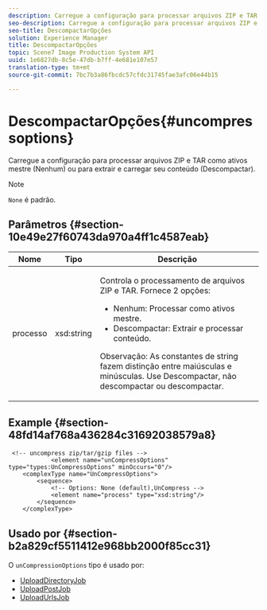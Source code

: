 ```yaml
---
description: Carregue a configuração para processar arquivos ZIP e TAR como ativos mestre (Nenhum) ou para extrair e carregar seu conteúdo (Descompactar).
seo-description: Carregue a configuração para processar arquivos ZIP e TAR como ativos mestre (Nenhum) ou para extrair e carregar seu conteúdo (Descompactar).
seo-title: DescompactarOpções
solution: Experience Manager
title: DescompactarOpções
topic: Scene7 Image Production System API
uuid: 1e6827db-8c5e-47db-b7ff-4e681e107e57
translation-type: tm+mt
source-git-commit: 7bc7b3a86fbcdc57cfdc31745fae3afc06e44b15

---
```



# DescompactarOpções{#uncompressoptions}

Carregue a configuração para processar arquivos ZIP e TAR como ativos mestre (Nenhum) ou para extrair e carregar seu conteúdo (Descompactar).

>[!NOTE]
>
>`None` é padrão.

## Parâmetros {#section-10e49e27f60743da970a4ff1c4587eab}

<table id="table_89C2F7CDB24848459E47F1F7F58D91BA"> 
 <thead> 
  <tr> 
   <th colname="col1" class="entry"> Nome </th> 
   <th colname="col2" class="entry"> Tipo </th> 
   <th colname="col3" class="entry"> Descrição </th> 
  </tr> 
 </thead>
 <tbody> 
  <tr> 
   <td colname="col1"> <span class="codeph"> <span class="varname"> processo</span></span> </td> 
   <td colname="col2"> <span class="codeph"> xsd:string</span> </td> 
   <td colname="col3"> <p>Controla o processamento de arquivos ZIP e TAR. Fornece 2 opções: 
     <ul id="ul_F34E2F3B9B74450CA7E76BD9FD7137C2">
      <li id="li_E982468ED814446593B0C0A3F3D729FB"><span class="codeph"> Nenhum:</span> Processar como ativos mestre. </li>
      <li id="li_4A45DA99592B4EF7A1FE0A946A835104"><span class="codeph"> Descompactar:</span> Extrair e processar conteúdo. </li>
     </ul><p>Observação: As constantes de string fazem distinção entre maiúsculas e minúsculas. Use <span class="codeph"> Descompactar</span>, não <span class="codeph"> descompactar</span> ou <span class="codeph"> descompactar</span>. </p></p> </td> 
  </tr> 
 </tbody> 
</table>

## Example {#section-48fd14af768a436284c31692038579a8}

```
 <!-- uncompress zip/tar/gzip files -->
            <element name="unCompressOptions" type="types:UnCompressOptions" minOccurs="0"/>
    <complexType name="UnCompressOptions">
        <sequence>
            <!-- Options: None (default),UnCompress -->
            <element name="process" type="xsd:string"/>
        </sequence>
    </complexType>
```

## Usado por {#section-b2a829cf5511412e968bb2000f85cc31}

O `unCompressionOptions` tipo é usado por:

* [UploadDirectoryJob](../../types/c-data-types/r-upload-directory-job.md#reference-e707ebf53b074c49ad983d1886e0bbb6)
* [UploadPostJob](../../types/c-data-types/r-upload-post-job.md#reference-bca2339b593f4637a687c33937215ef4)
* [UploadUrlsJob](../../types/c-data-types/r-upload-urls-job.md#reference-8e9bc895268c4321b233dbeadc990398)

